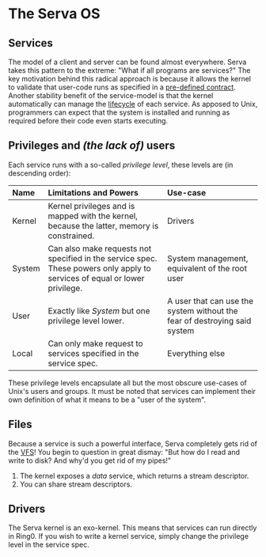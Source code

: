 # The Serva OS

## Services

The model of a client and server can be found almost everywhere.
Serva takes this pattern to the extreme: "What if all programs are services?"
The key motivation behind this radical approach is because it allows the kernel
to validate that user-code runs as specified in a [pre-defined contract](service-spec.md).
Another stability benefit of the service-model is that the kernel automatically can manage the [lifecycle](lifecycle.md)
of each service. As apposed to Unix, programmers can expect that the system is installed and running as required before
their code even starts executing.

## Privileges and _(the lack of)_ users

Each service runs with a so-called _privilege level_, these levels are (in descending order):

| Name   | Limitations and Powers                                                                                                     | Use-case                                                                  |
|:-------|:---------------------------------------------------------------------------------------------------------------------------|:--------------------------------------------------------------------------|
| Kernel | Kernel privileges and is mapped with the kernel, because the latter, memory is constrained.                                | Drivers                                                                   |
| System | Can also make requests not specified in the service spec. These powers only apply to services of equal or lower privilege. | System management, equivalent of the root user                            |
| User   | Exactly like _System_ but one privilege level lower.                                                                       | A user that can use the system without the fear of destroying said system |
| Local  | Can only make request to services specified in the service spec.                                                           | Everything else                                                           |

These privilege levels encapsulate all but the most obscure use-cases of Unix's users and groups.
It must be noted that services can implement their own definition of what it means to be a "user of the system".

## Files

Because a service is such a powerful interface, Serva completely gets rid of
the [VFS](https://en.wikipedia.org/wiki/Virtual_file_system)!
You begin to question in great dismay: "But how do I read and write to disk? And why'd you get rid of my pipes!"

1. The kernel exposes a _data_ service, which returns a stream descriptor.
2. You can share stream descriptors.

## Drivers

The Serva kernel is an exo-kernel.
This means that services can run directly in Ring0.
If you wish to write a kernel service, simply change the privilege level in the service spec.